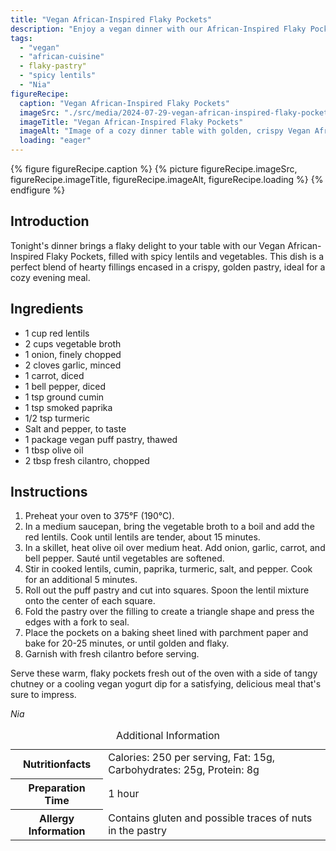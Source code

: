 ```yaml
---
title: "Vegan African-Inspired Flaky Pockets"
description: "Enjoy a vegan dinner with our African-Inspired Flaky Pockets, filled with spicy lentils and vegetables, encased in crispy pastry."
tags:
  - "vegan"
  - "african-cuisine"
  - flaky-pastry"
  - "spicy lentils"
  - "Nia"
figureRecipe: 
  caption: "Vegan African-Inspired Flaky Pockets"
  imageSrc: "./src/media/2024-07-29-vegan-african-inspired-flaky-pockets-6978.png"
  imageTitle: "Vegan African-Inspired Flaky Pockets"
  imageAlt: "Image of a cozy dinner table with golden, crispy Vegan African-Inspired Flaky Pockets filled with spicy lentils and vegetables, served with tangy chutney and vegan yogurt dip, under warm lighting."
  loading: "eager"
---
```


{% figure figureRecipe.caption %}
{% picture figureRecipe.imageSrc, figureRecipe.imageTitle, figureRecipe.imageAlt, figureRecipe.loading %}
{% endfigure %}

## Introduction

Tonight's dinner brings a flaky delight to your table with our Vegan African-Inspired Flaky Pockets, filled with spicy lentils and vegetables. This dish is a perfect blend of hearty fillings encased in a crispy, golden pastry, ideal for a cozy evening meal.

## Ingredients

- 1 cup red lentils
- 2 cups vegetable broth
- 1 onion, finely chopped
- 2 cloves garlic, minced
- 1 carrot, diced
- 1 bell pepper, diced
- 1 tsp ground cumin
- 1 tsp smoked paprika
- 1/2 tsp turmeric
- Salt and pepper, to taste
- 1 package vegan puff pastry, thawed
- 1 tbsp olive oil
- 2 tbsp fresh cilantro, chopped

## Instructions

1. Preheat your oven to 375°F (190°C).
2. In a medium saucepan, bring the vegetable broth to a boil and add the red lentils. Cook until lentils are tender, about 15 minutes.
3. In a skillet, heat olive oil over medium heat. Add onion, garlic, carrot, and bell pepper. Sauté until vegetables are softened.
4. Stir in cooked lentils, cumin, paprika, turmeric, salt, and pepper. Cook for an additional 5 minutes.
5. Roll out the puff pastry and cut into squares. Spoon the lentil mixture onto the center of each square.
6. Fold the pastry over the filling to create a triangle shape and press the edges with a fork to seal.
7. Place the pockets on a baking sheet lined with parchment paper and bake for 20-25 minutes, or until golden and flaky.
8. Garnish with fresh cilantro before serving.

Serve these warm, flaky pockets fresh out of the oven with a side of tangy chutney or a cooling vegan yogurt dip for a satisfying, delicious meal that's sure to impress.

*Nia*

<table><caption class='sr-only'>Additional Information</caption><tr><th>Nutritionfacts</th><td>Calories: 250 per serving, Fat: 15g, Carbohydrates: 25g, Protein: 8g&nbsp;</td></tr><tr><th>Preparation Time</th><td>1 hour&nbsp;</td></tr><tr><th>Allergy Information</th><td>Contains gluten and possible traces of nuts in the pastry&nbsp;</td></tr></table>

